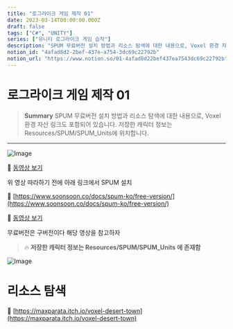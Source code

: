 ```yaml
---
title: "로그라이크 게임 제작 01"
date: 2023-03-14T00:00:00.000Z
draft: false
tags: ["C#", "UNITY"]
series: ["유니티 로그라이크 게임 습작"]
description: "SPUM 무료버전 설치 방법과 리소스 탐색에 대한 내용으로, Voxel 환경 자산 링크도 포함되어 있습니다. 저장한 캐릭터 정보는 Resources/SPUM/SPUM_Units에 위치합니다."
notion_id: "4afad8d2-2bef-437e-a754-3dc69c22792b"
notion_url: "https://www.notion.so/01-4afad8d22bef437ea7543dc69c22792b"
---
```


# 로그라이크 게임 제작 01

> **Summary**
> SPUM 무료버전 설치 방법과 리소스 탐색에 대한 내용으로, Voxel 환경 자산 링크도 포함되어 있습니다. 저장한 캐릭터 정보는 Resources/SPUM/SPUM_Units에 위치합니다.

---

![Image](https://prod-files-secure.s3.us-west-2.amazonaws.com/09ccd4d5-876c-4bba-bbdf-cc77a0a11257/fe12b808-c14f-4f40-a99a-8a1a3bcb608e/Untitled.png?X-Amz-Algorithm=AWS4-HMAC-SHA256&X-Amz-Content-Sha256=UNSIGNED-PAYLOAD&X-Amz-Credential=ASIAZI2LB466ZEHICYTE%2F20250724%2Fus-west-2%2Fs3%2Faws4_request&X-Amz-Date=20250724T120056Z&X-Amz-Expires=3600&X-Amz-Security-Token=IQoJb3JpZ2luX2VjEAQaCXVzLXdlc3QtMiJHMEUCIFPio7k09%2FRtm7Px0%2FYX%2FGUS9Jv9ZyaWnefwCH3LHXLqAiEA%2Buay9eIeDjqGJ5QkL53HQUQvVqlpz1F%2Bd7r8AOIbIAgq%2FwMILRAAGgw2Mzc0MjMxODM4MDUiDLMdXXxPjrmTkf%2FUDCrcA6wEM8U9VVivY9iW28TPtGPb%2FvJVMdDls0%2F%2Bn%2BOlUbXQsJylgctVkkJ8TJwFsbPSIc6nxf7iMf70PAFYTeqOMH%2B6K5CaVUOofQKhrFUYcPBSGMEtYB6l9Gp%2BhdPB90dhu%2BlnDKhxiAol%2Fy5YUTUIxA%2FMcWRfVZ9QjG%2BGdHATglWP1mszX82oG9cy9A3PIjTZP1bfZeSOKZVFsofAuVhnUlky9lqAu%2F6jkrJdknH1Ws14fw0cahplzZmdfCqbOK6y%2B51%2F30%2FT2OU5TvG7ZM8cV9ScHlI4vXoO9zvUhzp6rXK%2FNUFOi9q59fPyKY5ryy8MqG30H8WYr2Q78qSU75nRrYCuGmukKTwDkNzgUOupKERfigiI3pqtqIaAruK9LUcandLOT7%2FJhtyi%2FbfPAOsvlpSIBWlqQrHvo734RI%2BbcGA5FDHU75AwxrX7cqzxIlhAo7eC1IRtnH9sCLrB0NEtWoAWRGxHSnMlLhVWEuAx7J7%2FgtPyqc20h%2FPa8dahvJybj6oigtjYf6zq3IUaea3pkJLP6Fo70xpm2QM6LmYqas7CbWKzmVjiquD6pbV5Z4%2FdH0v%2BFbvLzwvdKx8oYrxsZcv2yoC3IDkqDgvxh8moLx9YzgZ%2FRUaDjcBwtrrYMJW%2FiMQGOqUBgX7BFlJI0bg8FBXGdpnXZZOBsFODYdjnzgGRG%2Bqq5IRj9u3S2fRYO7Pn0ncuRJLWEDtAX8KtXySEgC2Y14FUQp2KdJGfViNKJlrinzQQ8jZq2OaSwsWdWY5T10J30lCwJI8V%2F9LBA7pjfg9jr7rfrGM2xsgT6WHyBAiTWpkr3r1DP7hk8bMyxsNOyBDq%2B9YTH1ItLaYR3dRcseJcToxS8R2ApCFv&X-Amz-Signature=c8d208403bf122514433ca651773934e543bfa08efbb40c92e6a912418c3202e&X-Amz-SignedHeaders=host&x-amz-checksum-mode=ENABLED&x-id=GetObject)

🎥 [동영상 보기](https://www.youtube.com/watch?v=lnvNWuovnRs)

위 영상 따라하기 전에 아래 링크에서 SPUM 설치

🔗 [https://www.soonsoon.co/docs/spum-ko/free-version/](https://www.soonsoon.co/docs/spum-ko/free-version/)

🎥 [동영상 보기](https://www.youtube.com/watch?v=TvxdkMMuC1A&t=140s)

무료버전은 구버전이다 해당 영상을 참고하자

> 🔥 **저장한 캐릭터 정보는 Resources/SPUM/SPUM_Units 에 존재함**

![Image](https://prod-files-secure.s3.us-west-2.amazonaws.com/09ccd4d5-876c-4bba-bbdf-cc77a0a11257/0ebc82e4-4e35-448a-bc17-9fbc935ca64f/Untitled.png?X-Amz-Algorithm=AWS4-HMAC-SHA256&X-Amz-Content-Sha256=UNSIGNED-PAYLOAD&X-Amz-Credential=ASIAZI2LB466ZEHICYTE%2F20250724%2Fus-west-2%2Fs3%2Faws4_request&X-Amz-Date=20250724T120056Z&X-Amz-Expires=3600&X-Amz-Security-Token=IQoJb3JpZ2luX2VjEAQaCXVzLXdlc3QtMiJHMEUCIFPio7k09%2FRtm7Px0%2FYX%2FGUS9Jv9ZyaWnefwCH3LHXLqAiEA%2Buay9eIeDjqGJ5QkL53HQUQvVqlpz1F%2Bd7r8AOIbIAgq%2FwMILRAAGgw2Mzc0MjMxODM4MDUiDLMdXXxPjrmTkf%2FUDCrcA6wEM8U9VVivY9iW28TPtGPb%2FvJVMdDls0%2F%2Bn%2BOlUbXQsJylgctVkkJ8TJwFsbPSIc6nxf7iMf70PAFYTeqOMH%2B6K5CaVUOofQKhrFUYcPBSGMEtYB6l9Gp%2BhdPB90dhu%2BlnDKhxiAol%2Fy5YUTUIxA%2FMcWRfVZ9QjG%2BGdHATglWP1mszX82oG9cy9A3PIjTZP1bfZeSOKZVFsofAuVhnUlky9lqAu%2F6jkrJdknH1Ws14fw0cahplzZmdfCqbOK6y%2B51%2F30%2FT2OU5TvG7ZM8cV9ScHlI4vXoO9zvUhzp6rXK%2FNUFOi9q59fPyKY5ryy8MqG30H8WYr2Q78qSU75nRrYCuGmukKTwDkNzgUOupKERfigiI3pqtqIaAruK9LUcandLOT7%2FJhtyi%2FbfPAOsvlpSIBWlqQrHvo734RI%2BbcGA5FDHU75AwxrX7cqzxIlhAo7eC1IRtnH9sCLrB0NEtWoAWRGxHSnMlLhVWEuAx7J7%2FgtPyqc20h%2FPa8dahvJybj6oigtjYf6zq3IUaea3pkJLP6Fo70xpm2QM6LmYqas7CbWKzmVjiquD6pbV5Z4%2FdH0v%2BFbvLzwvdKx8oYrxsZcv2yoC3IDkqDgvxh8moLx9YzgZ%2FRUaDjcBwtrrYMJW%2FiMQGOqUBgX7BFlJI0bg8FBXGdpnXZZOBsFODYdjnzgGRG%2Bqq5IRj9u3S2fRYO7Pn0ncuRJLWEDtAX8KtXySEgC2Y14FUQp2KdJGfViNKJlrinzQQ8jZq2OaSwsWdWY5T10J30lCwJI8V%2F9LBA7pjfg9jr7rfrGM2xsgT6WHyBAiTWpkr3r1DP7hk8bMyxsNOyBDq%2B9YTH1ItLaYR3dRcseJcToxS8R2ApCFv&X-Amz-Signature=174d991247ccce2f18eb266b19d379823f93958620f60d934221bba50dd078f0&X-Amz-SignedHeaders=host&x-amz-checksum-mode=ENABLED&x-id=GetObject)


# 리소스 탐색

🔗 [https://maxparata.itch.io/voxel-desert-town](https://maxparata.itch.io/voxel-desert-town)

